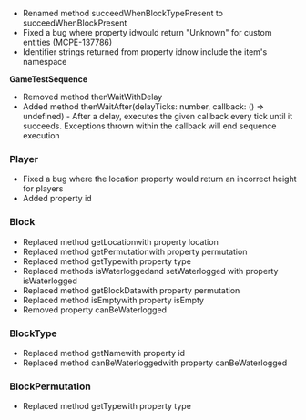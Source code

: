 - Renamed method succeedWhenBlockTypePresent to succeedWhenBlockPresent
- Fixed a bug where property idwould return "Unknown" for custom entities (MCPE-137786)
- Identifier strings returned from property idnow include the item's namespace

**GameTestSequence**

- Removed method thenWaitWithDelay
- Added method thenWaitAfter(delayTicks: number, callback: () => undefined) - After a delay, executes the given callback every tick until it succeeds. Exceptions thrown within the callback will end sequence execution

### Player
- Fixed a bug where the location property would return an incorrect height for players
- Added property id

### Block
- Replaced method getLocationwith property location
- Replaced method getPermutationwith property permutation
- Replaced method getTypewith property type
- Replaced methods isWaterloggedand setWaterlogged with property isWaterlogged
- Replaced method getBlockDatawith property permutation
- Replaced method isEmptywith property isEmpty
- Removed property canBeWaterlogged

### BlockType
- Replaced method getNamewith property id
- Replaced method canBeWaterloggedwith property canBeWaterlogged

### BlockPermutation
- Replaced method getTypewith property type
